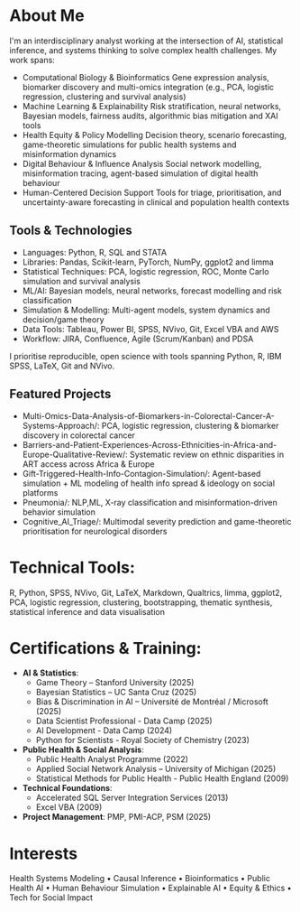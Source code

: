 # About Me
I'm an interdisciplinary analyst working at the intersection of AI, statistical inference, and systems thinking to solve complex health challenges. My work spans:

* Computational Biology & Bioinformatics
Gene expression analysis, biomarker discovery and multi-omics integration (e.g., PCA, logistic regression, clustering and survival analysis)
* Machine Learning & Explainability
Risk stratification, neural networks, Bayesian models, fairness audits, algorithmic bias mitigation and XAI tools
* Health Equity & Policy Modelling
Decision theory, scenario forecasting, game-theoretic simulations for public health systems and misinformation dynamics
* Digital Behaviour & Influence Analysis
Social network modelling, misinformation tracing, agent-based simulation of digital health behaviour
* Human-Centered Decision Support
Tools for triage, prioritisation, and uncertainty-aware forecasting in clinical and population health contexts

## Tools & Technologies
* Languages: Python, R, SQL and STATA
* Libraries: Pandas, Scikit-learn, PyTorch, NumPy, ggplot2 and limma
* Statistical Techniques: PCA, logistic regression, ROC, Monte Carlo simulation and survival analysis
* ML/AI: Bayesian models, neural networks, forecast modelling and risk classification
* Simulation & Modelling: Multi-agent models, system dynamics and decision/game theory
* Data Tools: Tableau, Power BI, SPSS, NVivo, Git, Excel VBA and AWS
* Workflow: JIRA, Confluence, Agile (Scrum/Kanban) and PDSA

I prioritise reproducible, open science with tools spanning Python, R, IBM SPSS, LaTeX, Git and NVivo.

## Featured Projects
* Multi-Omics-Data-Analysis-of-Biomarkers-in-Colorectal-Cancer-A-Systems-Approach/: PCA, logistic regression, clustering & biomarker discovery in colorectal cancer
* Barriers-and-Patient-Experiences-Across-Ethnicities-in-Africa-and-Europe-Qualitative-Review/: Systematic review on ethnic disparities in ART access across Africa & Europe
* Gift-Triggered-Health-Info-Contagion-Simulation/: Agent-based simulation + ML modeling of health info spread & ideology on social platforms
* Pneumonia/: NLP,ML, X-ray classification and misinformation-driven behavior simulation
* Cognitive_AI_Triage/: Multimodal severity prediction and game-theoretic prioritisation for neurological disorders

# Technical Tools:
R, Python, SPSS, NVivo, Git, LaTeX, Markdown, Qualtrics, limma, ggplot2, PCA, logistic regression, clustering, bootstrapping, thematic synthesis, statistical inference and data visualisation

# Certifications & Training:
- **AI & Statistics**:  
  - Game Theory – Stanford University (2025)  
  - Bayesian Statistics – UC Santa Cruz (2025)  
  - Bias & Discrimination in AI – Université de Montréal / Microsoft (2025)  
  - Data Scientist Professional - Data Camp (2025)
  - AI Development - Data Camp (2024)  
  - Python for Scientists - Royal Society of Chemistry (2023)  
- **Public Health & Social Analysis**:  
  - Public Health Analyst Programme (2022)  
  - Applied Social Network Analysis – University of Michigan (2025)  
  - Statistical Methods for Public Health - Public Health England (2009)  
- **Technical Foundations**:  
  - Accelerated SQL Server Integration Services (2013)  
  - Excel VBA (2009)
- **Project Management**: PMP, PMI-ACP, PSM (2025)  

# Interests
Health Systems Modeling • Causal Inference • Bioinformatics • Public Health AI • Human Behaviour Simulation • Explainable AI • Equity & Ethics • Tech for Social Impact

